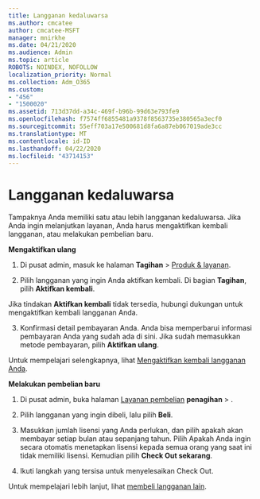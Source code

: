 ```yaml
---
title: Langganan kedaluwarsa
ms.author: cmcatee
author: cmcatee-MSFT
manager: mnirkhe
ms.date: 04/21/2020
ms.audience: Admin
ms.topic: article
ROBOTS: NOINDEX, NOFOLLOW
localization_priority: Normal
ms.collection: Adm_O365
ms.custom:
- "456"
- "1500020"
ms.assetid: 713d37dd-a34c-469f-b96b-99d63e793fe9
ms.openlocfilehash: f7574ff6855481a9378f8563735e380565a3ecf0
ms.sourcegitcommit: 55eff703a17e500681d8fa6a87eb067019ade3cc
ms.translationtype: MT
ms.contentlocale: id-ID
ms.lasthandoff: 04/22/2020
ms.locfileid: "43714153"
---
```

# <a name="expired-subscription"></a>Langganan kedaluwarsa

Tampaknya Anda memiliki satu atau lebih langganan kedaluwarsa. Jika Anda ingin melanjutkan layanan, Anda harus mengaktifkan kembali langganan, atau melakukan pembelian baru.
  
**Mengaktifkan ulang**
  
1. Di pusat admin, masuk ke halaman **Tagihan** \> [Produk & layanan](https://go.microsoft.com/fwlink/p/?linkid=842054).

2. Pilih langganan yang ingin Anda aktifkan kembali. Di bagian **Tagihan**, pilih **Aktifkan kembali**.

Jika tindakan **Aktifkan kembali** tidak tersedia, hubungi dukungan untuk mengaktifkan kembali langganan Anda.

3. Konfirmasi detail pembayaran Anda. Anda bisa memperbarui informasi pembayaran Anda yang sudah ada di sini. Jika sudah memasukkan metode pembayaran, pilih **Aktifkan ulang**.

Untuk mempelajari selengkapnya, lihat [Mengaktifkan kembali langganan Anda](https://docs.microsoft.com/office365/admin/subscriptions-and-billing/reactivate-your-subscription).

**Melakukan pembelian baru**
  
1. Di pusat admin, buka halaman [Layanan pembelian](https://go.microsoft.com/fwlink/p/?linkid=868433) **penagihan** \> .

2. Pilih langganan yang ingin dibeli, lalu pilih **Beli**.

3. Masukkan jumlah lisensi yang Anda perlukan, dan pilih apakah akan membayar setiap bulan atau sepanjang tahun. Pilih Apakah Anda ingin secara otomatis menetapkan lisensi kepada semua orang yang saat ini tidak memiliki lisensi. Kemudian pilih **Check Out sekarang**.

4. Ikuti langkah yang tersisa untuk menyelesaikan Check Out.

Untuk mempelajari lebih lanjut, lihat [membeli langganan lain](https://docs.microsoft.com/office365/admin/subscriptions-and-billing/buy-another-subscription).